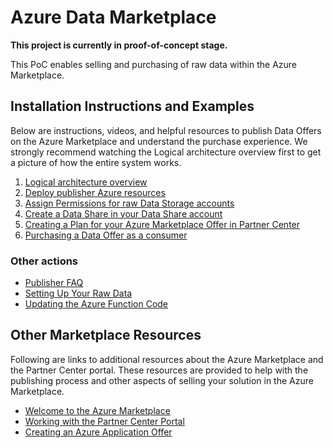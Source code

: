 # Azure Data Marketplace

**This project is currently in proof-of-concept stage.**

This PoC enables selling and purchasing of raw data within the Azure Marketplace.


## Installation Instructions and Examples

Below are instructions, videos, and helpful resources to publish Data Offers on the Azure Marketplace and understand the purchase experience. We strongly recommend watching the Logical architecture overview first to get a picture of how the entire system works.

1. [Logical architecture overview](docs/Architecture.md)
1. [Deploy publisher Azure resources](docs/PublisherDeployToAzure.md)
1. [Assign Permissions for raw Data Storage accounts](docs/SetPermissionsOnRawData.md)
1. [Create a Data Share in your Data Share account](docs/CreateDataShare.md)
1. [Creating a Plan for your Azure Marketplace Offer in Partner Center](docs/CreatePlan.md)
1. [Purchasing a Data Offer as a consumer](docs/PurchaseDataOffer.md)

### Other actions

- [Publisher FAQ](./docs/PublisherFaq.md)
- [Setting Up Your Raw Data](docs/RawData.md)
- [Updating the Azure Function Code](docs/UpdateFunction.md)


## Other Marketplace Resources

Following are links to additional resources about the Azure Marketplace and the Partner Center portal. These resources are provided to help with the publishing process and other aspects of selling your solution in the Azure Marketplace.

- [Welcome to the Azure Marketplace](https://docs.microsoft.com/en-us/azure/marketplace/)
- [Working with the Partner Center Portal](https://docs.microsoft.com/en-us/azure/marketplace/partner-center-portal/commercial-marketplace-overview)
- [Creating an Azure Application Offer](https://docs.microsoft.com/en-us/azure/marketplace/partner-center-portal/create-new-azure-apps-offer)
